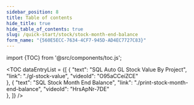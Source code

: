 ```yaml
---
sidebar_position: 8
title: Table of contents
hide_title: true
hide_table_of_contents: true 
slug: /quick-start/stock/stock-month-end-balance
form_name: "{560E5ECC-7634-4CF7-945D-AD4EC7727C83}"
---
```


import {TOC} from '@src/components/toc.js';

<TOC
dataEntryList = {[
{
  "text": "SQL Auto GL Stock Value By Project", 
  "link": "./gl-stock-value",
  "videoId": "O95aCCeiZCE"  
},
{
  "text": "SQL Stock Month End Balance", 
  "link": "./print-stock-month-end-balance",
  "videoId": "HrsApNr-7DE"  
},
]}
/>
